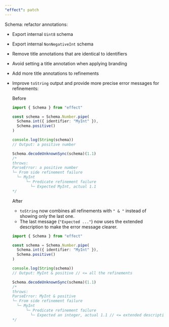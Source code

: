 ```yaml
---
"effect": patch
---
```


Schema: refactor annotations:

- Export internal `Uint8` schema
- Export internal `NonNegativeInt` schema
- Remove title annotations that are identical to identifiers
- Avoid setting a title annotation when applying branding
- Add more title annotations to refinements
- Improve `toString` output and provide more precise error messages for refinements:

  Before

  ```ts
  import { Schema } from "effect"

  const schema = Schema.Number.pipe(
    Schema.int({ identifier: "MyInt" }),
    Schema.positive()
  )

  console.log(String(schema))
  // Output: a positive number

  Schema.decodeUnknownSync(schema)(1.1)
  /*
  throws:
  ParseError: a positive number
  └─ From side refinement failure
    └─ MyInt
        └─ Predicate refinement failure
          └─ Expected MyInt, actual 1.1
  */
  ```

  After

  - `toString` now combines all refinements with `" & "` instead of showing only the last one.
  - The last message (`"Expected ..."`) now uses the extended description to make the error message clearer.

  ```ts
  import { Schema } from "effect"

  const schema = Schema.Number.pipe(
    Schema.int({ identifier: "MyInt" }),
    Schema.positive()
  )

  console.log(String(schema))
  // Output: MyInt & positive // <= all the refinements

  Schema.decodeUnknownSync(schema)(1.1)
  /*
  throws:
  ParseError: MyInt & positive
  └─ From side refinement failure
    └─ MyInt
        └─ Predicate refinement failure
          └─ Expected an integer, actual 1.1 // <= extended description
  */
  ```

